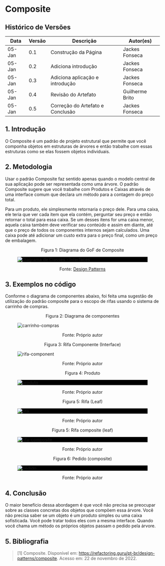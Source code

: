 # Composite

## Histórico de Versões

| Data   | Versão | Descrição                        | Autor(es)       |
|--------|--------|----------------------------------|-----------------|
| 05-Jan | 0.1    | Construção da Página             | Jackes Fonseca  |
| 05-Jan | 0.2    | Adiciona introdução              | Jackes Fonseca  |
| 05-Jan | 0.3    | Adiciona aplicação e introdução  | Jackes Fonseca  |
| 05-Jan | 0.4    | Revisão do Artefato              | Guilherme Brito |
| 05-Jan | 0.5    | Correção do Artefato e Conclusão | Jackes Fonseca  |

## 1. Introdução

O Composite é um padrão de projeto estrutural que permite que você componha objetos em estruturas de árvores e então trabalhe com essas estruturas como se elas fossem objetos individuais.

## 2. Metodologia

Usar o padrão Composite faz sentido apenas quando o modelo central de sua aplicação pode ser representada como uma árvore. O padrão Composite sugere que você trabalhe com Produtos e Caixas através de uma interface comum que declara um método para a contagem do preço total.

Para um produto, ele simplesmente retornaria o preço dele. Para uma caixa, ele teria que ver cada item que ela contém, perguntar seu preço e então retornar o total para essa caixa. Se um desses itens for uma caixa menor, aquela caixa também deve verificar seu conteúdo e assim em diante, até que o preço de todos os componentes internos sejam calculados. Uma caixa pode até adicionar um custo extra para o preço final, como um preço de embalagem.

<figure>
  <figcaption style="text-align: center !important">
    Figura 1: Diagrama do GoF de Composite
  </figcaption>

  <div style="background-color:#000">

  ![Diagrama de Classes - Interfaces](https://user-images.githubusercontent.com/53023400/210824670-121c6f87-b86f-4e03-986f-d0d3561e1d90.png)

  </div>

  <figcaption style="text-align: center !important">
    Fonte: <a href="https://refactoring.guru/pt-br/design-patterns/composite">Design Patterns</a>
  </figcaption>
</figure>

## 3. Exemplos no código

Conforme o diagrama de componentes abaixo, foi feita uma sugestão de utilização do padrão composite para o escopo de rifas usando o sistema de carrinho de compras.

<figure>
  <figcaption style="text-align: center !important">
    Figura 2: Diagrama de componentes
  </figcaption>

  ![carrinho-compras](https://user-images.githubusercontent.com/53023400/210902718-04109e26-2c1b-4460-b89f-56bdbe4886c7.png)

  <figcaption style="text-align: center !important">
    Fonte: Próprio autor
  </figcaption>
</figure>


<figure>
  <figcaption style="text-align: center !important">
    Figura 3: Rifa Componente (Interface)
  </figcaption>

  ![rifa-component](https://user-images.githubusercontent.com/53023400/210902779-5704171c-04a9-448c-8508-85c112369101.png)

  <figcaption style="text-align: center !important">
    Fonte: Próprio autor
  </figcaption>
</figure>


<figure>
  <figcaption style="text-align: center !important">
    Figura 4: Produto
  </figcaption>

  <div style="background-color:#000">

  ![produto](https://user-images.githubusercontent.com/53023400/210902908-91eb3ac5-a14b-4a06-a308-4f7e80ac50ba.png)

  </div>

  <figcaption style="text-align: center !important">
    Fonte: Próprio autor
  </figcaption>
</figure>

<figure>
  <figcaption style="text-align: center !important">
    Figura 5: Rifa (Leaf)
  </figcaption>

  <div style="background-color:#000">

  ![rifa](https://user-images.githubusercontent.com/53023400/210903001-8a9f5287-aacc-4c13-ab31-dff76544cbf3.png)

  </div>

  <figcaption style="text-align: center !important">
    Fonte: Próprio autor
  </figcaption>
</figure>


<figure>
  <figcaption style="text-align: center !important">
    Figura 5: Rifa composite (leaf)
  </figcaption>

  <div style="background-color:#000">

  ![rifa-composite](https://user-images.githubusercontent.com/53023400/210904378-7b90846f-4f0f-4172-ac50-f7d82bcc6a88.png)

  </div>

  <figcaption style="text-align: center !important">
    Fonte: Próprio autor
  </figcaption>
</figure>


<figure>
  <figcaption style="text-align: center !important">
    Figura 6: Pedido (composite)
  </figcaption>

  <div style="background-color:#000">

  ![pedido](https://user-images.githubusercontent.com/53023400/210904194-f296fba9-bb5e-49e9-8511-4008f347e35f.png)

  </div>

  <figcaption style="text-align: center !important">
    Fonte: Próprio autor
  </figcaption>
</figure>



## 4. Conclusão
O maior benefício dessa abordagem é que você não precisa se preocupar sobre as classes concretas dos objetos que compõem essa árvore. Você não precisa saber se um objeto é um produto simples ou uma caixa sofisticada. Você pode tratar todos eles com a mesma interface. Quando você chama um método os próprios objetos passam o pedido pela árvore.

## 5. Bibliografia
> [1] Composite. Disponível em: <https://refactoring.guru/pt-br/design-patterns/composite>. Acesso em: 22 de novembro de 2022.
